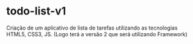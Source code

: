 # todo-list-v1
Criação de um aplicativo de lista de tarefas utilizando as tecnologias HTML5, CSS3, JS. (Logo terá a versão 2 que será utilizando Framework)
